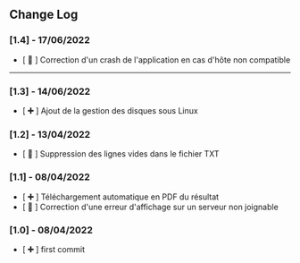 ## Change Log

### [1.4] - 17/06/2022

- [ **🔧** ] Correction d'un crash de l'application en cas d'hôte non compatible

---

### [1.3] - 14/06/2022

- [ **➕** ] Ajout de la gestion des disques sous Linux

### [1.2] - 13/04/2022

- [ **🔧** ] Suppression des lignes vides dans le fichier TXT

### [1.1] - 08/04/2022

- [ **➕** ] Téléchargement automatique en PDF du résultat
- [ **🔧** ] Correction d'une erreur d'affichage sur un serveur non joignable

### [1.0] - 08/04/2022

- [ **➕** ] first commit
